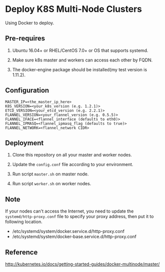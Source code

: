 # Deploy K8S Multi-Node Clusters

Using Docker to deploy.

## Pre-requires

1. Ubuntu 16.04+ or RHEL/CentOS 7.0+ or OS that supports systemd.

2. Make sure k8s master and workers can access each other by FQDN.

3. The docker-engine package should be installed(my test version is 1.11.2).


## Configuration

```
MASTER_IP=<the_master_ip_here>
K8S_VERSION=<your_k8s_version (e.g. 1.2.1)>
ETCD_VERSION=<your_etcd_version (e.g. 2.2.1)>
FLANNEL_VERSION=<your_flannel_version (e.g. 0.5.5)>
FLANNEL_IFACE=<flannel_interface (defaults to eth0)>
FLANNEL_IPMASQ=<flannel_ipmasq_flag (defaults to true)>
FLANNEL_NETWORK=<flannel_network CIDR>
```


## Deployment

1. Clone this repository on all your master and worker nodes.

2. Update the `config.conf` file according to your environment.

3. Run script `master.sh` on master node.

4. Run script `worker.sh` on worker nodes.


## Note

If your nodes can't access the Internet, you need to update the `systemd/http-proxy.conf` file to specify your proxy address, then put it to following location.

* /etc/systemd/system/docker.service.d/http-proxy.conf
* /etc/systemd/system/docker-base.service.d/http-proxy.conf

## Reference

<http://kubernetes.io/docs/getting-started-guides/docker-multinode/master/>
